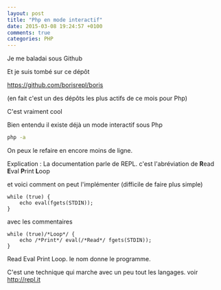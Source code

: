 ```yaml
---
layout: post
title: "Php en mode interactif"
date: 2015-03-08 19:24:57 +0100
comments: true
categories: PHP 
---
```


Je me baladai sous Github 

Et je suis tombé sur ce dépôt

https://github.com/borisrepl/boris

(en fait c'est un des dépôts les plus actifs de ce mois pour Php)

C'est vraiment cool

Bien entendu il existe déjà un mode interactif sous Php

```sh
php -a
```

On peux le refaire en encore moins de ligne. 

Explication : La documentation parle de REPL. 
c'est l'abréviation de **R**ead **E**val **P**rint **L**oop

et voici comment on peut l'implémenter (difficile de faire plus simple)
```
while (true) {
	echo eval(fgets(STDIN));
}
```
 avec les commentaires
```
while (true)/*Loop*/ {
	echo /*Print*/ eval(/*Read*/ fgets(STDIN));
}
```
Read Eval Print Loop. le nom donne le programme.

C'est une technique qui marche avec un peu tout les langages.
voir http://repl.it 
